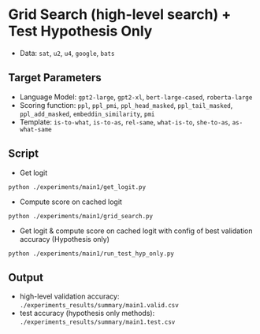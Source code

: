 # Grid Search (high-level search) + Test Hypothesis Only
- Data: `sat`, `u2`, `u4`, `google`, `bats`

## Target Parameters
- Language Model: `gpt2-large`, `gpt2-xl`, `bert-large-cased`, `roberta-large`
- Scoring function: `ppl`, `ppl_pmi`, `ppl_head_masked`, `ppl_tail_masked`, `ppl_add_masked`, `embeddin_similarity`, `pmi`
- Template: `is-to-what`, `is-to-as`, `rel-same`, `what-is-to`, `she-to-as`, `as-what-same`

## Script
- Get logit
```shell script
python ./experiments/main1/get_logit.py
```

- Compute score on cached logit
```shell script
python ./experiments/main1/grid_search.py
```

- Get logit & compute score on cached logit with config of best validation accuracy (Hypothesis only)
```shell script
python ./experiments/main1/run_test_hyp_only.py
```

## Output
- high-level validation accuracy: `./experiments_results/summary/main1.valid.csv`
- test accuracy (hypothesis only methods): `./experiments_results/summary/main1.test.csv`